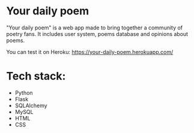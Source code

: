 # Your daily poem
"Your daily poem" is a web app made to bring together a community of poetry fans. It includes user system, poems database and opinions about poems. 

You can test it on Heroku: https://your-daily-poem.herokuapp.com/

# Tech stack:
* Python
* Flask
* SQLAlchemy
* MySQL
* HTML
* CSS
